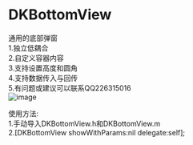 # DKBottomView

通用的底部弹窗  
1.独立低耦合  
2.自定义容器内容  
3.支持设置高度和圆角  
4.支持数据传入与回传  
5.有问题或建议可以联系QQ226315016  
![image](https://github.com/cdk21063/DKBottomView/blob/master/DKBottomView/images/fc832f75-cfbc-481f-afa3-2fc2bdfe69e8.gif)  


使用方法:  
1.手动导入DKBottomView.h和DKBottomView.m  
2.[DKBottomView showWithParams:nil delegate:self];  


